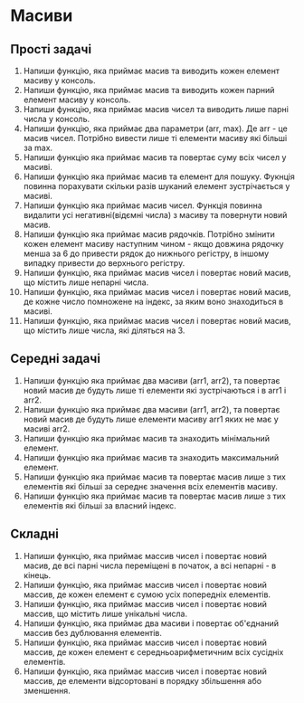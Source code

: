 # Масиви

## Прості задачі

1. Напиши функцію, яка приймає масив та виводить кожен елемент масиву у консоль.
1. Напиши функцію, яка приймає масив та виводить кожен парний елемент масиву у консоль.
1. Напиши функцію, яка приймає масив чисел та виводить лише парні числа у консоль.
1. Напиши функцію, яка приймає два параметри (arr, max). Де arr - це масив чисел. Потрібно вивести лише ті елементи масиву які більші за max.
1. Напиши функцію яка приймає масив та повертає суму всіх чисел у масиві.
1. Напиши функцію яка приймає масив та елемент для пошуку. Фукнція повинна порахувати скільки разів шуканий елемент зустрічається у масиві.
1. Напиши функцію яка приймає масив чисел. Функція повинна видалити усі негативні(відємні числа) з масиву та повернути новий масив.
1. Напиши функцію яка приймає масив рядочків. Потрібно змінити кожен елемент масиву наступним чином - якщо довжина рядочку менша за 6 до привести рядок до нижнього регістру, в іншому випадку привести до верхнього регістру.
1. Напиши функцію, яка приймає масив чисел і повертає новий масив, що містить лише непарні числа.
1. Напиши функцію, яка приймає масив чисел і повертає новий масив, де кожне число помножене на індекс, за яким воно знаходиться в масиві.
1. Напиши функцію, яка приймає масив чисел і повертає новий масив, що містить лише числа, які діляться на 3.

## Середні задачі

1. Напиши функцію яка приймає два масиви (arr1, arr2), та повертає новий масив де будуть лише ті елементи які зустрічаються і в arr1 і arr2.
1. Напиши функцію яка приймає два масиви (arr1, arr2), та повертає новий масив де будуть лише елементи масиву arr1 яких не має у масиві arr2.
1. Напиши функцію яка приймає масив та знаходить мінімальний елемент.
1. Напиши функцію яка приймає масив та знаходить максимальний елемент.
1. Напиши функцію яка приймає масив та повертає масив лише з тих елементів які більші за середнє значення всіх елементів масиву.
1. Напиши функцію яка приймає масив та повертає масив лише з тих елементів які більші за власний індекс.

## Складні

1. Напиши функцію, яка приймає массив чисел і повертає новий масив, де всі парні числа переміщені в початок, а всі непарні - в кінець.
1. Напиши функцію, яка приймає массив чисел і повертає новий массив, де кожен елемент є сумою усіх попередніх елементів.
1. Напиши функцію, яка приймає массив чисел і повертає новий массив, що містить лише унікальні числа.
1. Напиши функцію, яка приймає два масиви і повертає об'єднаний массив без дублювання елементів.
1. Напиши функцію, яка приймає массив чисел і повертає новий массив, де кожен елемент є середньоарифметичним всіх сусідніх елементів.
1. Напиши функцію, яка приймає массив чисел і повертає новий массив, де елементи відсортовані в порядку збільшення або зменшення.
